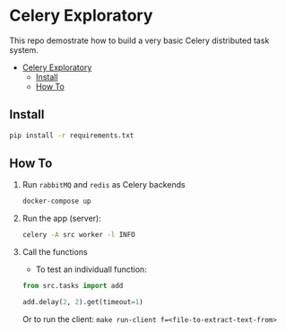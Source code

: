 # Celery Exploratory

This repo demostrate how to build a very basic Celery distributed task system.

<!--ts-->
   * [Celery Exploratory](#celery-exploratory)
      * [Install](#install)
      * [How To](#how-to)

<!-- Added by: jose, at: Wed Dec 15 16:32:40 UTC 2021 -->

<!--te-->

## Install

```bash
pip install -r requirements.txt
```

## How To

1. Run `rabbitMQ` and `redis` as Celery backends

    ```bash
    docker-compose up
    ```

2. Run the app (server):

    ```bash
    celery -A src worker -l INFO
    ```

3. Call the functions

    * To test an individuall function:

    ```python
    from src.tasks import add

    add.delay(2, 2).get(timeout=1)
    ```


    Or to run the client: `make run-client f=<file-to-extract-text-from>`

